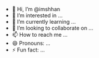 - 👋 Hi, I’m @imshhan
- 👀 I’m interested in ...
- 🌱 I’m currently learning ...
- 💞️ I’m looking to collaborate on ...
- 📫 How to reach me ...
- 😄 Pronouns: ...
- ⚡ Fun fact: ...

<!---
imshhan/imshhan is a ✨ special ✨ repository because its `README.md` (this file) appears on your GitHub profile.
You can click the Preview link to take a look at your changes.
--->
